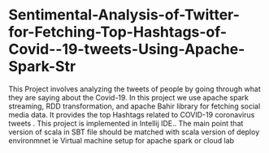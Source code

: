 # Sentimental-Analysis-of-Twitter-for-Fetching-Top-Hashtags-of-Covid--19-tweets-Using-Apache-Spark-Str
This Project involves analyzing the tweets of people by going through what they are saying about the Covid-19. In this project we use apache spark streaming, RDD transformation, and apache Bahir library for fetching social media data. It provides the top Hashtags related to COVID-19 coronavirus tweets .
This project is implemented in Intellij IDE..
The main point that version of scala in SBT file should be matched with scala version of deploy environmnet ie Virtual machine setup for apache spark or cloud lab
